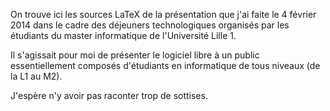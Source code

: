On trouve ici les sources LaTeX de la présentation que j'ai faite le 4 février
2014 dans le cadre des déjeuners technologiques organisés par les étudiants du
master informatique de l'Université Lille 1.

Il s'agissait pour moi de présenter le logiciel libre à un public
essentiellement composés d'étudiants en informatique de tous niveaux (de la L1
au M2).

J'espère n'y avoir pas raconter trop de sottises.
